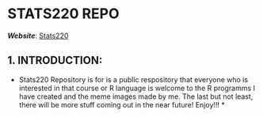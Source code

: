 # **STATS220 REPO**

***Website***: [Stats220](https://samchen0508.github.io/stats220/)
## 1. INTRODUCTION:
* Stats220 Repository is for is a public respository that everyone who is interested in that course or R language is welcome to the R programms I have created and the meme images made by me. The last but not least, there will be more stuff coming out in the near future! Enjoy!!! *


